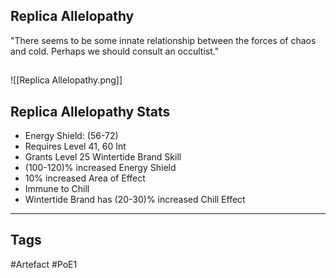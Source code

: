 ## Replica Allelopathy
"There seems to be some innate relationship between the forces of
chaos and cold. Perhaps we should consult an occultist."
##
![[Replica Allelopathy.png]]
## Replica Allelopathy Stats
- Energy Shield: (56-72)
- Requires Level 41, 60 Int
- Grants Level 25 Wintertide Brand Skill
- (100-120)% increased Energy Shield
- 10% increased Area of Effect
- Immune to Chill
- Wintertide Brand has (20-30)% increased Chill Effect


---
## Tags
#Artefact
#PoE1